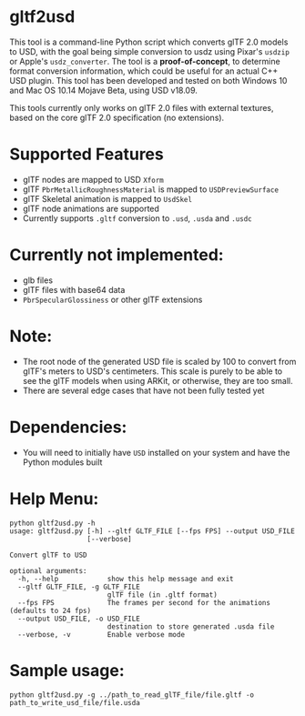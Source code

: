 # gltf2usd

This tool is a command-line Python script which converts glTF 2.0 models to USD, with the goal being simple conversion to usdz using Pixar's `usdzip` or Apple's `usdz_converter`.  The tool is a **proof-of-concept**, to determine format conversion information, which could be useful for an actual C++ USD plugin.  This tool has been developed and tested on both Windows 10 and Mac OS 10.14 Mojave Beta, using USD v18.09.

This tools currently only works on glTF 2.0 files with external textures, based on the core glTF 2.0 specification (no extensions).  

# Supported Features
- glTF nodes are mapped to USD `Xform`
- glTF `PbrMetallicRoughnessMaterial` is mapped to `USDPreviewSurface`
- glTF Skeletal animation is mapped to `UsdSkel`
- glTF node animations are supported
- Currently supports `.gltf` conversion to `.usd`, `.usda` and `.usdc`


# Currently not implemented:
- glb files
- glTF files with base64 data
- `PbrSpecularGlossiness` or other glTF extensions

# Note:
- The root node of the generated USD file is scaled by 100 to convert from glTF's meters to USD's centimeters.  This scale is purely to be able to see the glTF models when using ARKit, or otherwise, they are too small.
- There are several edge cases that have not been fully tested yet

# Dependencies:
- You will need to initially have `USD` installed on your system 
and have the Python modules built


# Help Menu:
```Shell
python gltf2usd.py -h
usage: gltf2usd.py [-h] --gltf GLTF_FILE [--fps FPS] --output USD_FILE
                   [--verbose]

Convert glTF to USD

optional arguments:
  -h, --help            show this help message and exit
  --gltf GLTF_FILE, -g GLTF_FILE
                        glTF file (in .gltf format)
  --fps FPS             The frames per second for the animations (defaults to 24 fps)
  --output USD_FILE, -o USD_FILE
                        destination to store generated .usda file
  --verbose, -v         Enable verbose mode
```

# Sample usage:
```Shell
python gltf2usd.py -g ../path_to_read_glTF_file/file.gltf -o path_to_write_usd_file/file.usda
```